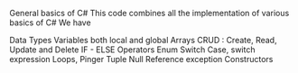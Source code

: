 General basics of C#
This code combines all the implementation of various basics of C#
We have

Data Types
Variables both local and global
Arrays
CRUD : Create, Read, Update and Delete
IF - ELSE
Operators
Enum
Switch Case, switch expression
Loops, Pinger
Tuple
Null Reference exception
Constructors
